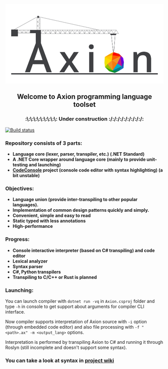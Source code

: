 <img align="center" src="Other/Graphics/Axion_Mini.png" />

<h2 align="center">Welcome to Axion programming language toolset</h2>
<h3 align="center">:\:\:\:\:\:\:\:\:\: Under construction :/:/:/:/:/:/:/:/:/:</h3>

[![Build status](https://ci.appveyor.com/api/projects/status/ij2j74injuejodf2?svg=true)](https://ci.appveyor.com/project/F1uctus/axion)

### Repository consists of 3 parts:

- **Language core (lexer, parser, transpiler, etc.) (.NET Standard)**
- **A .NET Core wrapper around language core (mainly to provide unit-testing and launching)**
- **[CodeConsole](https://github.com/F1uctus/CodeConsole) project (console code editor with syntax highlighting) (a bit unstable)**

### Objectives:

- **Language union (provide inter-transpiling to other popular languages).**
- **Implementation of common design patterns quickly and simply.**
- **Convenient, simple and easy to read**
-  **Static typed with less annotations**
- **High-performance**

### Progress:

- **Console interactive interpreter (based on C# transpiling) and code editor**
- **Lexical analyzer**
- **Syntax parser**
- **C#, Python transpilers**
- **Transpiling to C/C++ or Rust is planned**

### Launching:

You can launch compiler with `dotnet run -vq`
in `Axion.csproj` folder and type `-h` in console to get support
about arguments for compiler CLI interface.

Now compiler supports interpretation of Axion source
with `-i` option (through embedded code editor) and
also file processing with `-f "<path>.ax" -m <output_lang>` options.

Interpretation is performed by transpiling Axion to C# and running
it through Roslyn (still incomplete and doesn't support some syntax).

### You can take a look at syntax in [project wiki](https://github.com/F1uctus/Axion/wiki)
